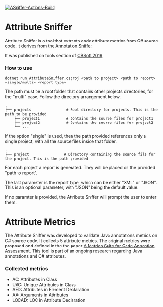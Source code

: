 [![ASniffer-Actions-Build](https://github.com/LydiaBraga/AttributeSniffer/workflows/AttributeSniffer/badge.svg)](https://github.com/LydiaBraga/AttributeSniffer/actions)

Attribute Sniffer
==================

Attribute Sniffer is a tool that extracts code attribute metrics from C# source code. It derives from the [Annotation Sniffer](https://github.com/metaisbeta/asniffer). 

It was published on tools section of [CBSoft 2019](https://sol.sbc.org.br/index.php/cbsoft_estendido/article/view/7664)


### How to use

```
dotnet run AttributeSniffer.csproj <path to project> <path to report> <single/multi> <report type>
```

The path must be a root folder that contains other projects directories, for the "multi" case. 
Follow the directory arrangement below.

    .
    ├── projects                # Root directory for projects. This is the path to be provided
        ├── project1            # Contains the source files for project1
        ├── project2            # Contains the source files for project2
        └── ...         

If the option "single" is used, then the path provided references only a single project, with all the source files inside that folder. 

    .
    ├── project                # Directory containing the source file for the project. This is the path provided
      

For each project a report is generated. They will be placed on the provided "path to report".

The last parameter is the report type, which can be either "XML" or "JSON". This is an optional parameter, with "JSON" being the default value. 

If no paramter is provided, the Attribute Sniffer will prompt the user to enter them.

Attribute Metrics
==================

The Attribute Sniffer was developed to validate Java annotations metrics on C# source code. It collects 5 attribute metrics. The original metrics were proposed and defined in the the paper
[A Metrics Suite for Code Annoation Assessment](https://www.sciencedirect.com/science/article/pii/S016412121730273X). This tool is part of an ongoing research regarding Java annotations and C# attributes.

### Collected metrics

* AC: Attributes in Class
* UAC: Unique Attributes in Class
* AED: Attributes in Element Declaration
* AA: Arguments in Attributes
* LOCAD: LOC in Attribute Declaration

